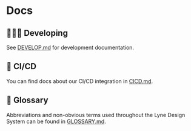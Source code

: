# Docs

## 👩🏼‍💻 Developing
See [DEVELOP.md](./DEVELOP.md) for development documentation.

## 🤖 CI/CD
You can find docs about our CI/CD integration in [CICD.md](./CICD.md).

## 📙 Glossary
Abbreviations and non-obvious terms used throughout the Lyne Design System can be found in [GLOSSARY.md](./GLOSSARY.md).
